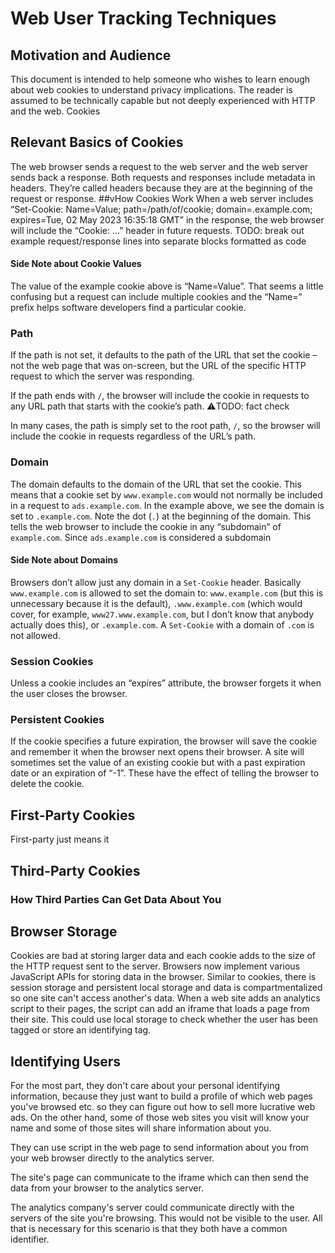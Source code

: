 # Web User Tracking Techniques

## Motivation and Audience

This document is intended to help someone who wishes to learn enough about web cookies to understand privacy implications. The reader is assumed to be technically capable but not deeply experienced with HTTP and the web.
Cookies
## Relevant Basics of Cookies
The web browser sends a request to the web server and the web server sends back a response. Both requests and responses include metadata in headers. They’re called headers because they are at the beginning of the request or response.
##vHow Cookies Work
When a web server includes “Set-Cookie: Name=Value; path=/path/of/cookie; domain=.example.com; expires=Tue, 02 May 2023 16:35:18 GMT” in the response, the web browser will include the “Cookie: …” header in future requests. 
TODO: break out example request/response lines into separate blocks formatted as code

#### Side Note about Cookie Values

The value of the example cookie above is “Name=Value”. That seems a little confusing but a request can include multiple cookies and the “Name=” prefix helps software developers find a particular cookie.

### Path

If the path is not set, it defaults to the path of the URL that set the cookie – not the web page that was on-screen, but the URL of the specific HTTP request to which the server was responding. 

If the path ends with `/`, the browser will include the cookie in requests to any URL path that starts with the cookie’s path.
⚠️TODO: fact check

In many cases, the path is simply set to the root path, `/`, so the browser will include the cookie in requests regardless of the URL’s path.

### Domain

The domain defaults to the domain of the URL that set the cookie. This means that a cookie set by `www.example.com` would not normally be included in a request to `ads.example.com`. In the example above, we see the domain is set to `.example.com`. Note the dot (`.`) at the beginning of the domain. This tells the web browser to include the cookie in any “subdomain” of `example.com`. Since `ads.example.com` is considered a subdomain

#### Side Note about Domains

Browsers don’t allow just any domain in a `Set-Cookie` header. Basically `www.example.com` is allowed to set the domain to:
 `www.example.com` (but this is unnecessary because it is the default), 
`.www.example.com` (which would cover, for example, `www27.www.example.com`, but I don’t know that anybody actually does this), or 
`.example.com`. 
A `Set-Cookie` with a domain of `.com` is not allowed.

### Session Cookies

Unless a cookie includes an “expires” attribute, the browser forgets it when the user closes the browser. 

### Persistent Cookies

If the cookie specifies a future expiration, the browser will save the cookie and remember it when the browser next opens their browser. A site will sometimes set the value of an existing cookie but with a past expiration date or an expiration of “-1”. These have the effect of telling the browser to delete the cookie.

## First-Party Cookies

First-party just means it 

## Third-Party Cookies

### How Third Parties Can Get Data About You

## Browser Storage
Cookies are bad at storing larger data and each cookie adds to the size of the HTTP request sent to the server. Browsers now implement various JavaScript APIs for storing data in the browser. Similar to cookies, there is session storage and persistent local storage and data is compartmentalized so one site can't access another's data. When a web site adds an analytics script to their pages, the script can add an iframe that loads a page from their site. This could use local storage to check whether the user has been tagged or store an identifying tag. 

## Identifying Users
For the most part, they don't care about your personal identifying information, because they just want to build a profile of which web pages you've browsed etc. so they can figure out how to sell more lucrative web ads. On the other hand, some of those web sites you visit will know your name and some of those sites will share information about you.

They can use script in the web page to send information about you from your web browser directly to the analytics server.

The site's page can communicate to the iframe which can then send the data from your browser to the analytics server.

The analytics company's server could communicate directly with the servers of the site you're browsing. This would not be visible to the user. All that is necessary for this scenario is that they both have a common identifier. 
